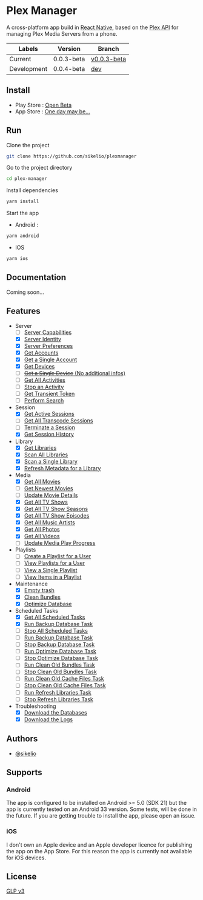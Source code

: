 
# Plex Manager

A cross-platform app build in [React Native](https://reactnative.dev/), based on the [Plex API](https://www.plexopedia.com/plex-media-server/api/) for managing Plex Media Servers from a phone.

| Labels      | Version    | Branch                                                                |
|-------------|------------|-----------------------------------------------------------------------|
| Current     | 0.0.3-beta | [v0.0.3-beta](https://github.com/sikelio/plexmanager/tree/0.0.3-beta) |
| Development | 0.0.4-beta | [dev](https://github.com/sikelio/plexmanager/tree/dev)                |

## Install

- Play Store : [Open Beta](https://play.google.com/store/apps/details?id=wtf.plexmanager)
- App Store : [One day may be...](#ios)
## Run

Clone the project

```bash
git clone https://github.com/sikelio/plexmanager
```

Go to the project directory

```bash
cd plex-manager
```

Install dependencies

```bash
yarn install
```

Start the app

- Android :
```bash
yarn android
```

- IOS
```bash
yarn ios
```

## Documentation

Coming soon...

## Features

- Server
    - [ ] [Server Capabilities](https://github.com/sikelio/plexmanager/issues/1)
    - [X] [Server Identity](https://github.com/sikelio/plexmanager/issues/2)
    - [X] [Server Preferences](https://github.com/sikelio/plexmanager/issues/3)
    - [X] [Get Accounts](https://github.com/sikelio/plexmanager/issues/4)
    - [X] [Get a Single Account](https://github.com/sikelio/plexmanager/issues/4)
    - [X] [Get Devices](https://github.com/sikelio/plexmanager/issues/5)
    - [ ] [~~Get a Single Device~~ (No additional infos)](https://github.com/sikelio/plexmanager/issues/6)
    - [ ] [Get All Activities](https://github.com/sikelio/plexmanager/issues/7)
    - [ ] [Stop an Activity](https://github.com/sikelio/plexmanager/issues/8)
    - [ ] [Get Transient Token](https://github.com/sikelio/plexmanager/issues/60)
    - [ ] [Perform Search](https://github.com/sikelio/plexmanager/issues/61)
- Session
    - [X] [Get Active Sessions](https://github.com/sikelio/plexmanager/issues/9)
    - [ ] [Get All Transcode Sessions](https://github.com/sikelio/plexmanager/issues/10)
    - [ ] [Terminate a Session](https://github.com/sikelio/plexmanager/issues/11)
    - [X] [Get Session History](https://github.com/sikelio/plexmanager/issues/62)
- Library
    - [X] [Get Libraries](https://github.com/sikelio/plexmanager/issues/12)
    - [X] [Scan All Libraries](https://github.com/sikelio/plexmanager/issues/45)
    - [X] [Scan a Single Library](https://github.com/sikelio/plexmanager/issues/46)
    - [X] [Refresh Metadata for a Library](https://github.com/sikelio/plexmanager/issues/12)
- Media
    - [X] [Get All Movies](https://github.com/sikelio/plexmanager/issues/13)
    - [ ] [Get Newest Movies](https://github.com/sikelio/plexmanager/issues/14)
    - [ ] [Update Movie Details](https://github.com/sikelio/plexmanager/issues/15)
    - [X] [Get All TV Shows](https://github.com/sikelio/plexmanager/issues/16)
    - [X] [Get All TV Show Seasons](https://github.com/sikelio/plexmanager/issues/17)
    - [X] [Get All TV Show Episodes](https://github.com/sikelio/plexmanager/issues/18)
    - [X] [Get All Music Artists](https://github.com/sikelio/plexmanager/issues/19)
    - [X] [Get All Photos](https://github.com/sikelio/plexmanager/issues/20)
    - [X] [Get All Videos](https://github.com/sikelio/plexmanager/issues/21)
    - [ ] [Update Media Play Progress](https://github.com/sikelio/plexmanager/issues/22)
- Playlists
    - [ ] [Create a Playlist for a User](https://github.com/sikelio/plexmanager/issues/63)
    - [ ] [View Playlists for a User](https://github.com/sikelio/plexmanager/issues/23)
    - [ ] [View a Single Playlist](https://github.com/sikelio/plexmanager/issues/24)
    - [ ] [View Items in a Playlist](https://github.com/sikelio/plexmanager/issues/25)
- Maintenance
    - [X] [Empty trash](https://github.com/sikelio/plexmanager/issues/26)
    - [X] [Clean Bundles](https://github.com/sikelio/plexmanager/issues/27)
    - [X] [Optimize Database](https://github.com/sikelio/plexmanager/issues/28)
- Scheduled Tasks
    - [X] [Get All Scheduled Tasks](https://github.com/sikelio/plexmanager/issues/29)
    - [X] [Run Backup Database Task](https://github.com/sikelio/plexmanager/issues/30)
    - [ ] [Stop All Scheduled Tasks](https://github.com/sikelio/plexmanager/issues/64)
    - [ ] [Run Backup Database Task](https://github.com/sikelio/plexmanager/issues/65)
    - [ ] [Stop Backup Database Task](https://github.com/sikelio/plexmanager/issues/66)
    - [ ] [Run Optimize Database Task](https://github.com/sikelio/plexmanager/issues/67)
    - [ ] [Stop Optimize Database Task](https://github.com/sikelio/plexmanager/issues/68)
    - [ ] [Run Clean Old Bundles Task](https://github.com/sikelio/plexmanager/issues/69)
    - [ ] [Stop Clean Old Bundles Task](https://github.com/sikelio/plexmanager/issues/70)
    - [ ] [Run Clean Old Cache Files Task](https://github.com/sikelio/plexmanager/issues/71)
    - [ ] [Stop Clean Old Cache Files Task](https://github.com/sikelio/plexmanager/issues/72)
    - [ ] [Run Refresh Libraries Task](https://github.com/sikelio/plexmanager/issues/73)
    - [ ] [Stop Refresh Libraries Task](https://github.com/sikelio/plexmanager/issues/74)
- Troubleshooting
    - [X] [Download the Databases](https://github.com/sikelio/plexmanager/issues/31)
    - [X] [Download the Logs](https://github.com/sikelio/plexmanager/issues/32)

## Authors

- [@sikelio](https://www.github.com/sikelio)

## Supports

### Android
The app is configured to be installed on Android >= 5.0 (SDK 21) but the app is currently tested on an Android 33 version. Some tests, will be done in the future. If you are getting trouble to install the app, please open an issue.

### iOS
I don't own an Apple device and an Apple developer licence for publishing the app on the App Store. For this reason the app is currently not available for iOS devices.
## License

[GLP v3](https://choosealicense.com/licenses/gpl-3.0/)
